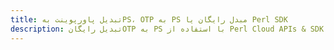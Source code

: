 ---title: تبدیل پاورپوینت بهPS، OTP به PS مبدل رایگان یا Perl SDKdescription: تبدیل رایگانOTP به PS با استفاده از Perl Cloud APIs & SDK. همچنین اسناد Microsoft PowerPoint را در Cloud ایجاد، ویرایش و رندر کنید.---